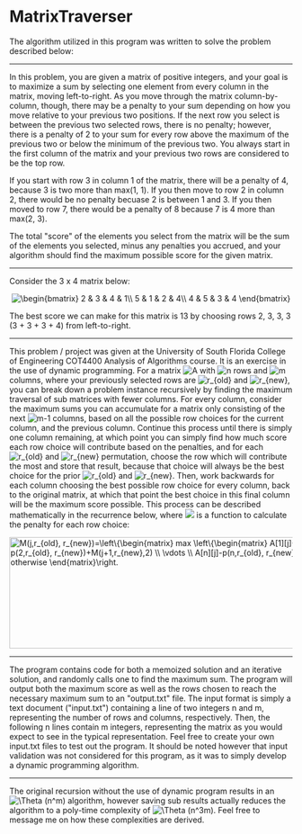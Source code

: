 # MatrixTraverser

The algorithm utilized in this program was written to solve the problem described below:

---

In this problem, you are given a matrix of positive integers, and your goal is to maximize a sum by selecting one element from every column in the matrix, moving left-to-right.  As you move through the matrix column-by-column, though, there may be a penalty to your sum depending on how you move relative to your previous two positions.  If the next row you select is between the previous two selected rows, there is no penalty; however, there is a penalty of 2 to your sum for every row above the maximum of the previous two or below the minimum of the previous two.  You always start in the first column of the matrix and your previous two rows are considered to be the top row.

If you start with row 3 in column 1 of the matrix, there will be a penalty of 4, because 3 is two more than max(1, 1). If you then move to row 2 in column 2, there would be no penalty becuase 2 is between 1 and 3. If you then moved to row 7, there would be a penalty of 8 because 7 is 4 more than max(2, 3).

The total "score" of the elements you select from the matrix will be the sum of the elements you selected, minus any penalties you accrued, and your algorithm should find the maximum possible score for the given matrix.

---

Consider the 3 x 4 matrix below:

<p align="center">
<img src="https://latex.codecogs.com/svg.latex?\begin{bmatrix}&space;2&space;&&space;3&space;&&space;4&space;&&space;1\\&space;5&space;&&space;1&space;&&space;2&space;&&space;4\\&space;4&space;&&space;5&space;&&space;3&space;&&space;4&space;\end{bmatrix}" title="\begin{bmatrix} 2 & 3 & 4 & 1\\ 5 & 1 & 2 & 4\\ 4 & 5 & 3 & 4 \end{bmatrix}"/>
</p>

The best score we can make for this matrix is 13 by choosing rows 2, 3, 3, 3 (3 + 3 + 3 + 4) from left-to-right.

---

This problem / project was given at the University of South Florida College of Engineering COT4400 Analysis of Algorithms course. It is an exercise in the use of dynamic programming. For a matrix <img src="https://latex.codecogs.com/svg.latex?A" title="A"/> with <img src="https://latex.codecogs.com/svg.latex?n" title="n"/> rows and <img src="https://latex.codecogs.com/svg.latex?m" title="m"/> columns, where your previously selected rows are <img src="https://latex.codecogs.com/svg.latex?r_{old}" title="r_{old}"/> and <img src="https://latex.codecogs.com/svg.latex?r_{new}" title="r_{new}"/>, you can break down a problem instance recursively by finding the maximum traversal of sub matrices with fewer columns. For every column, consider the maximum sums you can accumulate for a matrix only consisting of the next <img src="https://latex.codecogs.com/svg.latex?m-1" title="m-1"/> columns, based on all the possible row choices for the current column, and the previous column. Continue this process until there is simply one column remaining, at which point you can simply find how much score each row choice will contribute based on the penalties, and for each <img src="https://latex.codecogs.com/svg.latex?r_{old}" title="r_{old}"/> and <img src="https://latex.codecogs.com/svg.latex?r_{new}" title="r_{new}"/> permutation, choose the row which will contribute the most and store that result, because that choice will always be the best choice for the prior <img src="https://latex.codecogs.com/svg.latex?r_{old}" title="r_{old}"/> and <img src="https://latex.codecogs.com/svg.latex?r_{new}" title="r_{new}"/>. Then, work backwards for each column choosing the best possible row choice for every column, back to the original matrix, at which that point the best choice in this final column will be the maximum score possible. This process can be described mathematically in the recurrence below, where <img src="https://latex.codecogs.com/svg.latex?p"/> is a function to calculate the penalty for each row choice:

<p>
<img src="http://www.sciweavers.org/tex2img.php?eq=M%28j%2Cr_%7Bold%7D%2C%20r_%7Bnew%7D%29%3D%5Cleft%5C%7B%5Cbegin%7Bmatrix%7D%20max%20%5Cleft%5C%7B%5Cbegin%7Bmatrix%7D%20A%5B1%5D%5Bj%5D-p%281%2Cr_%7Bold%7D%2C%20r_%7Bnew%7D%29%2BM%28j%2B1%2Cr_%7Bnew%7D%2C1%29%20%5C%5C%20A%5B2%5D%5Bj%5D-p%282%2Cr_%7Bold%7D%2C%20r_%7Bnew%7D%29%2BM%28j%2B1%2Cr_%7Bnew%7D%2C2%29%20%5C%5C%20%5Cvdots%20%5C%5C%20A%5Bn%5D%5Bj%5D-p%28n%2Cr_%7Bold%7D%2C%20r_%7Bnew%7D%29%2BM%28j%2B1%2Cr_%7Bnew%7D%2Cn%29%20%5Cend%7Bmatrix%7D%5Cright%20%26%20j%5Cleq%20m%20%5C%5C%20%5C%5C%200%20%26%20otherwise%20%5Cend%7Bmatrix%7D%5Cright.&bc=White&fc=Black&im=png&fs=18&ff=modern&edit=0" align="center" border="0" alt="M(j,r_{old}, r_{new})=\left\{\begin{matrix} max \left\{\begin{matrix} A[1][j]-p(1,r_{old}, r_{new})+M(j+1,r_{new},1) \\ A[2][j]-p(2,r_{old}, r_{new})+M(j+1,r_{new},2) \\ \vdots \\ A[n][j]-p(n,r_{old}, r_{new})+M(j+1,r_{new},n) \end{matrix}\right & j\leq m \\ \\ 0 & otherwise \end{matrix}\right." width="879" height="198" />
</p>

---

The program contains code for both a memoized solution and an iterative solution, and randomly calls one to find the maximum sum. The program will output both the maximum score as well as the rows chosen to reach the necessary maximum sum to an "output.txt" file. The input format is simply a text document ("input.txt") containing a line of two integers n and m, representing the number of rows and columns, respectively. Then, the following n lines contain m integers, representing the matrix as you would expect to see in the typical representation. Feel free to create your own input.txt files to test out the program. It should be noted however that input validation was not considered for this program, as it was to simply develop a dynamic programming algorithm.

---

The original recursion without the use of dynamic program results in an <img src="https://latex.codecogs.com/svg.latex?\Theta&space;(n^m)" title="\Theta (n^m)" /> algorithm, however saving sub results actually reduces the algorithm to a poly-time complexity of <img src="https://latex.codecogs.com/svg.latex?\Theta&space;(n^3m)" title="\Theta (n^3m)"/>. Feel free to message me on how these complexities are derived.
